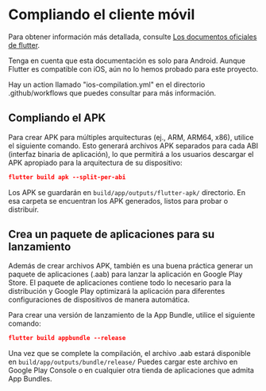 <!-- markdownlint-disable MD033 MD042 -->

# Compliando el cliente móvil

Para obtener información más detallada, consulte
[Los documentos oficiales de flutter](https://docs.flutter.dev/deployment/android#build-the-app-for-release).

<div class="warning">
Tenga en cuenta que esta documentación es solo para Android.
Aunque Flutter es compatible con iOS, aún no lo hemos probado para este proyecto.

Hay un action llamado "ios-compilation.yml" en el directorio
.github/workflows que puedes consultar para más información.
</div>

## Compliando el APK

Para crear APK para múltiples arquitecturas (ej., ARM, ARM64, x86), utilice el siguiente comando. Esto generará archivos APK separados para cada ABI (interfaz binaria de aplicación), lo que permitirá a los usuarios descargar el APK apropiado para la arquitectura de su dispositivo:

```json
flutter build apk --split-per-abi
```

Los APK se guardarán en `build/app/outputs/flutter-apk/` directorio. En esa carpeta se encuentran los APK generados, listos para probar o distribuir.

## Crea un paquete de aplicaciones para su lanzamiento

Además de crear archivos APK, también es una buena práctica generar un paquete de aplicaciones (.aab) para lanzar la aplicación en Google Play Store. El paquete de aplicaciones contiene todo lo necesario para la distribución y Google Play optimizará la aplicación para diferentes configuraciones de dispositivos de manera automática.

Para crear una versión de lanzamiento de la App Bundle, utilice el siguiente comando:

```json
flutter build appbundle --release
```

Una vez que se complete la compilación, el archivo .aab estará disponible en `build/app/outputs/bundle/release/` Puedes cargar este archivo en Google Play Console o en cualquier otra tienda de aplicaciones que admita App Bundles.
